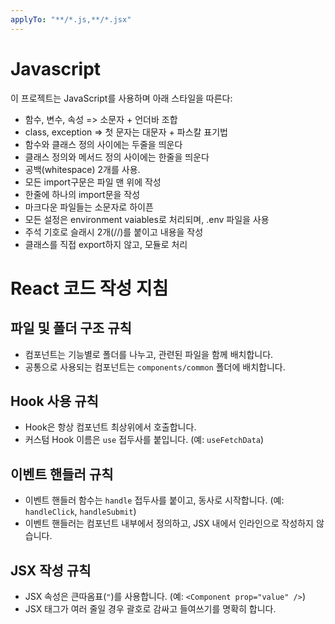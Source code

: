 ```yaml
---
applyTo: "**/*.js,**/*.jsx"
---
```

# Javascript

이 프로젝트는 JavaScript를 사용하며 아래 스타일을 따른다:

- 함수, 변수, 속성 => 소문자 + 언더바 조합
- class, exception => 첫 문자는 대문자 + 파스칼 표기법
- 함수와 클래스 정의 사이에는 두줄을 띄운다
- 클래스 정의와 메서드 정의 사이에는 한줄을 띄운다
- 공백(whitespace) 2개를 사용.
- 모든 import구문은 파일 맨 위에 작성
- 한줄에 하나의 import문을 작성
- 마크다운 파일들는 소문자로 하이픈
- 모든 설정은 environment vaiables로 처리되며, .env 파일을 사용
- 주석 기호로 슬래시 2개(//)를 붙이고 내용을 작성
- 클래스를 직접 export하지 않고, 모듈로 처리


# React 코드 작성 지침

## 파일 및 폴더 구조 규칙
- 컴포넌트는 기능별로 폴더를 나누고, 관련된 파일을 함께 배치합니다.
- 공통으로 사용되는 컴포넌트는 `components/common` 폴더에 배치합니다.

## Hook 사용 규칙
- Hook은 항상 컴포넌트 최상위에서 호출합니다.
- 커스텀 Hook 이름은 `use` 접두사를 붙입니다. (예: `useFetchData`)

## 이벤트 핸들러 규칙
- 이벤트 핸들러 함수는 `handle` 접두사를 붙이고, 동사로 시작합니다. (예: `handleClick`, `handleSubmit`)
- 이벤트 핸들러는 컴포넌트 내부에서 정의하고, JSX 내에서 인라인으로 작성하지 않습니다.

## JSX 작성 규칙
- JSX 속성은 큰따옴표(`"`)를 사용합니다. (예: `<Component prop="value" />`)
- JSX 태그가 여러 줄일 경우 괄호로 감싸고 들여쓰기를 명확히 합니다.